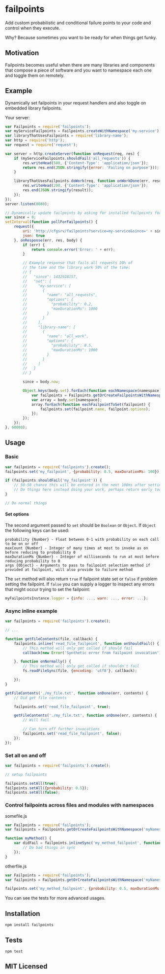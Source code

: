 # failpoints

Add custom probabilistic and conditional failure points to your code and control when they execute.

Why? Because sometimes you want to be ready for when things get funky.

## Motivation

Failpoints becomes useful when there are many libraries and components that compose a piece of software and you want to namespace each one and toggle them on remotely.

## Example

Dynamically set failpoints in your request handlers and also toggle on embedded library failpoints.

Your server:

```js
var Failpoints = require('failpoints');
var myServiceFailpoints = Failpoints.createWithNamespace('my-service');
var libraryThatUsesFailpoints = require('library-name');
var http = require('http');
var request = require('request');

var server = http.createServer(function onRequest(req, res) {
    if (myServiceFailpoints.shouldFail('all_requests')) {
        res.writeHead(500, {'Content-Type': 'application/json'});
        return res.end(JSON.stringify({error: 'Failing on purpose'}));
    }

    libraryThatUsesFailpoints.doWork(req, function onWorkDone(err, result) {
        res.writeHead(200, {'Content-Type': 'application/json'});
        res.end(JSON.stringify(result));
    });
});
server.listen(8080);

// Dynamically update failpoints by asking for installed failpoints for this service
var since = 0;
setInterval(function pollForFailpoints() {
    request({
        uri: 'http://cfgsrv/failpoints?service=my-service&since=' + since,
        json: true
    }, onResponse(err, res, body) {
        if (err) {
            return console.error('Error: ' + err);
        }

        // Example response that fails all requests 20% of 
        // the time and the library work 50% of the time:
        // {
        //   "since": 1432928157,
        //   "set": {
        //     "my-service": [
        //       {
        //         "name": "all_requests",
        //         "options": {
        //           "probability": 0.2,
        //           "maxDurationMs": 1000
        //         }
        //       }
        //     ],
        //     "library-name": [
        //       {
        //         "name": "all_work",
        //         "options": {
        //           "probability": 0.5,
        //           "maxDurationMs": 1000
        //         }
        //       }
        //     ]
        //   }
        // }

        since = body.now;

        Object.keys(body.set).forEach(function eachNamespace(namespace) {
            var failpoints = Failpoints.getOrCreateFailpointsWithNamespace(namespace);
            var array = body.set[namespace];
            array.forEach(function eachFailpointToSet(failpoint) {
                failpoints.set(failpoint.name, failpoint.options);
            });
        });
    });
}, 60000);
```

## Usage

### Basic

```js
var failpoints = require('failpoints').create();
failpoints.set('my_failpoint', {probability: 0.5, maxDurationMs: 100});

if (failpoints.shouldFail('my_failpoint')) {
    // 50-50 chance this will be entered in the next 100ms after setting the failpoint
    // Do things here instead doing your work, perhaps return early too
}

// Do normal things
```

#### Set options

The second argument passed to `set` should be `Boolean` or `Object`.  If `Object` the following keys can be used:

```
probability {Number} - Float between 0-1 with probability on each call to be on or off
maxCount {Number} - Integer of many times at most to invoke as on before reducing to probability 0
maxDurationMs {Number} - Integer of milliseconds to run at most before reducing probability to 0
args {Object} - Arguments to pass to failpoint selection method if provided at failpoint, will also provide to failure method
```

The `set` method will also return `true` if failpoint state set or `false` if problem setting the failpoint.  If `false` you can supply a logger to inspect any errors that might occur trying to set the failpoint:

```js
myFailpointsInstance.logger = {info: ..., warn: ..., error: ...};
```

### Async inline example

```js
var failpoints = require('failpoints').create();

// ...

function getFileContents(file, callback) {
    failpoints.inline('read_file_failpoint', function onShouldFail() {
        // This method will only get called if should fail
        callback(new Error('Synthetic error from failpoint invocation'));

    }, function onNormally() {
        // This method will only get called if shouldn't fail
        fs.readFileSync(file, {encoding: 'utf8'}, callback);

    });
}

getFileContents('./my_file.txt', function onDone(err, contents) {
    // Did get file contents

    failpoints.set('read_file_failpoint', true);

    getFileContents('./my_file.txt', function onDone(err, contents) {
        // Will fail

        // Can turn off further invocations
        failpoints.set('read_file_failpoint', false);
    });
});
```

### Set all on and off

```js
var failpoints = require('failpoints').create();

// setup failpoints

failpoints.setAll(true);
failpoints.setAll({probability: 0.5});
failpoints.setAll(false);

```

### Control failpoints across files and modules with namespaces

somefile.js

```js
var Failpoints = require('failpoints');
var failpoints = Failpoints.getOrCreateFailpointsWithNamespace('myNamespace');

function myMethod() {
    var didFail = failpoints.inlineSync('my_method_failpoint', function onShouldFail() {
        // Do bad things in sync
    });
}
```

otherfile.js

```js
var Failpoints = require('failpoints');
var failpoints = Failpoints.getOrCreateFailpointsWithNamespace('myNamespace');

failpoints.set('my_method_failpoint', {probability: 0.5, maxDurationMs: 3000});
```

You can see the tests for more advanced usages.

## Installation

`npm install failpoints`

## Tests

`npm test`

## MIT Licensed
